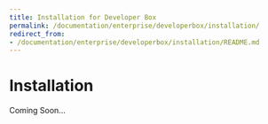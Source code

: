 ```yaml
---
title: Installation for Developer Box
permalink: /documentation/enterprise/developerbox/installation/
redirect_from:
- /documentation/enterprise/developerbox/installation/README.md
---
```

# Installation

Coming Soon...